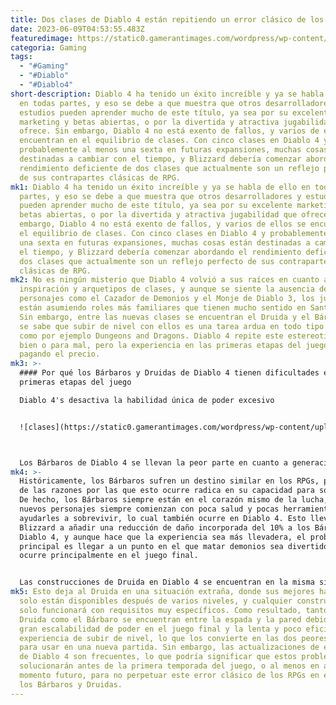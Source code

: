 ```yaml
---
title: Dos clases de Diablo 4 están repitiendo un error clásico de los RPGs.
date: 2023-06-09T04:53:55.483Z
featuredimage: https://static0.gamerantimages.com/wordpress/wp-content/uploads/2023/06/d4nova-1.jpg?q=50&fit=contain&w=1140&h=&dpr=1.5
categoria: Gaming
tags:
  - "#Gaming"
  - "#Diablo"
  - "#Diablo4"
short-description: Diablo 4 ha tenido un éxito increíble y ya se habla de ello
  en todas partes, y eso se debe a que muestra que otros desarrolladores y
  estudios pueden aprender mucho de este título, ya sea por su excelente
  marketing y betas abiertas, o por la divertida y atractiva jugabilidad que
  ofrece. Sin embargo, Diablo 4 no está exento de fallos, y varios de ellos se
  encuentran en el equilibrio de clases. Con cinco clases en Diablo 4 y
  probablemente al menos una sexta en futuras expansiones, muchas cosas están
  destinadas a cambiar con el tiempo, y Blizzard debería comenzar abordando el
  rendimiento deficiente de dos clases que actualmente son un reflejo perfecto
  de sus contrapartes clásicas de RPG.
mk1: Diablo 4 ha tenido un éxito increíble y ya se habla de ello en todas
  partes, y eso se debe a que muestra que otros desarrolladores y estudios
  pueden aprender mucho de este título, ya sea por su excelente marketing y
  betas abiertas, o por la divertida y atractiva jugabilidad que ofrece. Sin
  embargo, Diablo 4 no está exento de fallos, y varios de ellos se encuentran en
  el equilibrio de clases. Con cinco clases en Diablo 4 y probablemente al menos
  una sexta en futuras expansiones, muchas cosas están destinadas a cambiar con
  el tiempo, y Blizzard debería comenzar abordando el rendimiento deficiente de
  dos clases que actualmente son un reflejo perfecto de sus contrapartes
  clásicas de RPG.
mk2: No es ningún misterio que Diablo 4 volvió a sus raíces en cuanto a
  inspiración y arquetipos de clases, y aunque se siente la ausencia de nuevos
  personajes como el Cazador de Demonios y el Monje de Diablo 3, los jugadores
  están asumiendo roles más familiares que tienen mucho sentido en Santuario.
  Sin embargo, entre las nuevas clases se encuentran el Druida y el Bárbaro, y
  se sabe que subir de nivel con ellos es una tarea ardua en todo tipo de RPGs,
  como por ejemplo Dungeons and Dragons. Diablo 4 repite este estereotipo para
  bien o para mal, pero la experiencia en las primeras etapas del juego está
  pagando el precio.
mk3: >-
  #### Por qué los Bárbaros y Druidas de Diablo 4 tienen dificultades en las
  primeras etapas del juego

  Diablo 4's desactiva la habilidad única de poder excesivo 


  ![clases](https://static0.gamerantimages.com/wordpress/wp-content/uploads/2023/06/diablo-4-classes-best-11.jpg?q=50&fit=crop&w=1500&dpr=1.5 "clasesdiablo4")



  Los Bárbaros de Diablo 4 se llevan la peor parte en cuanto a generación y gestión de recursos, y esto se nota mucho en las secciones iniciales del juego. Los Bárbaros no solo no pueden iniciar ningún combate con Furia acumulada de antemano porque se agota con el tiempo después de un corto período sin infligir daño, sino que también tienen que usar habilidades básicas durante un tiempo antes de poder lanzar finalmente habilidades centrales. Esto hace que la experiencia de subir de nivel sea bastante frustrante y lenta en general, y la mejor herramienta para solucionarlo es el Grito de Batalla.
mk4: >-
  Históricamente, los Bárbaros sufren un destino similar en los RPGs, pero una
  de las razones por las que esto ocurre radica en su capacidad para sobrevivir.
  De hecho, los Bárbaros siempre están en el corazón mismo de la lucha, y los
  nuevos personajes siempre comienzan con poca salud y pocas herramientas para
  ayudarles a sobrevivir, lo cual también ocurre en Diablo 4. Esto llevó a
  Blizzard a añadir una reducción de daño incorporada del 10% a los Bárbaros de
  Diablo 4, y aunque hace que la experiencia sea más llevadera, el problema
  principal es llegar a un punto en el que matar demonios sea divertido, lo cual
  ocurre principalmente en el juego final.


  Las construcciones de Druida en Diablo 4 se encuentran en la misma situación en cuanto a subir de nivel, ya que los Druidas realmente quieren tener sus habilidades de Compañero activas en todo momento para deshacerse rápidamente de los enemigos. Estas solo están disponibles a partir del nivel 13, y aún así, el Druida depende mucho del equipo y de los Aspectos Legendarios para brillar realmente, como por ejemplo el Aspecto de Onda de Choque para las construcciones de Pulverizar. Tanto las construcciones de Oso Salvaje como las de Hombre Lobo no son excepcionales para subir de nivel, y otras opciones tienen un mayor costo de Espíritu para las habilidades centrales.
mk5: Esto deja al Druida en una situación extraña, donde sus mejores habilidades
  solo están disponibles después de varios niveles, y cualquier construcción
  solo funcionará con requisitos muy específicos. Como resultado, tanto el
  Druida como el Bárbaro se encuentran entre la espada y la pared debido a su
  gran escalabilidad de poder en el juego final y la lenta y poco eficiente
  experiencia de subir de nivel, lo que los convierte en las dos peores clases
  para usar en una nueva partida. Sin embargo, las actualizaciones de equilibrio
  de Diablo 4 son frecuentes, lo que podría significar que estos problemas se
  solucionarán antes de la primera temporada del juego, o al menos en algún
  momento futuro, para no perpetuar este error clásico de los RPGs en el caso de
  los Bárbaros y Druidas.
---
```

